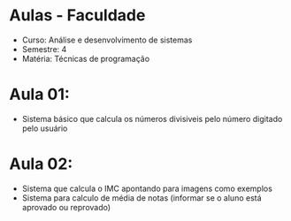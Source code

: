 # Aulas - Faculdade
- Curso: Análise e desenvolvimento de sistemas
- Semestre: 4
- Matéria: Técnicas de programação

# Aula 01: 
- Sistema básico que calcula os números divisiveis pelo número digitado pelo usuário

# Aula 02: 
- Sistema que calcula o IMC apontando para imagens como exemplos
- Sistema para calculo de média de notas (informar se o aluno está aprovado ou reprovado)

